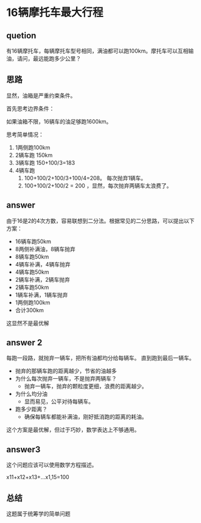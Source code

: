 # 16辆摩托车最大行程

## quetion
有16辆摩托车，每辆摩托车型号相同，满油都可以跑100km。摩托车可以互相输油，请问，最远能跑多少公里？

## 思路
显然，油箱是严重约束条件。

首先思考边界条件：

如果油箱不限，16辆车的油足够跑1600km。

思考简单情况：

1. 1两侧跑100km
2. 2辆车跑 150km
3. 3辆车跑 150+100/3=183
4. 4辆车跑 
   1. 100+100/2+100/3+100/4=208。  每次抛弃1辆车。
   2. 100+100/2+100/2 = 200 ，显然，每次抛弃两辆车太浪费了。


## answer

由于16是2的4次方数，容易联想到二分法。根据常见的二分思路，可以提出以下方案：

- 16辆车跑50km
- 8两侧补满油，8辆车抛弃
- 8辆车跑50km
- 4辆车补满，4辆车抛弃
- 4辆车跑50km
- 2辆车补满，2辆车抛弃
- 2辆车跑50km
- 1辆车补满，1辆车抛弃
- 1两侧跑100km
- 合计300km

这显然不是最优解
## answer 2

每跑一段路，就抛弃一辆车，把所有油都均分给每辆车。
直到跑到最后一辆车。

- 抛弃的那辆车跑的距离越少，节省的油越多
- 为什么每次抛弃一辆车，不是抛弃两辆车？
  - 抛弃一辆车，抛弃的颗粒度更细，浪费的距离越少。
- 为什么均分油
  - 显而易见，公平对待每辆车。
- 跑多少距离？
  - 确保每辆车都能补满油，刚好抵消跑的距离的耗油。

这个方案是最优解，但过于巧妙，数学表达上不够通用。

## answer3
这个问题应该可以使用数学方程描述。

x11+x12+x13+...x1,15=100

## 总结
这题属于统筹学的简单问题

